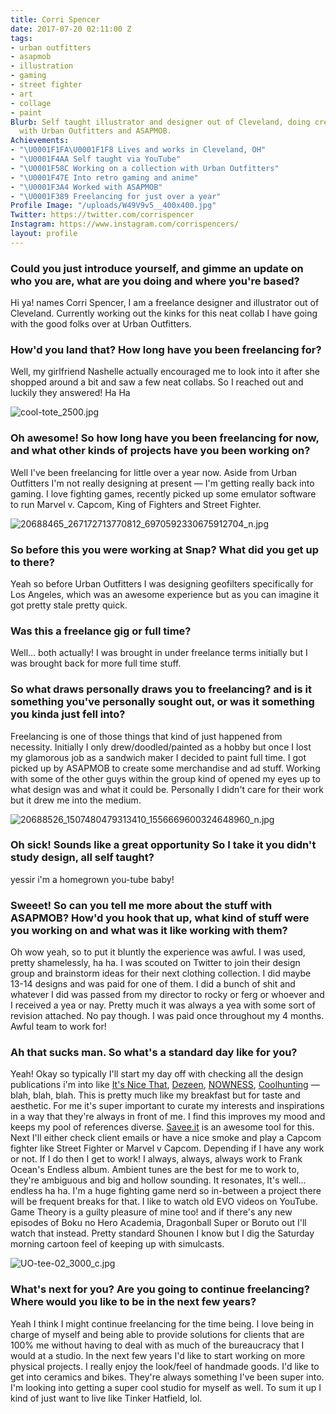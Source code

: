 ```yaml
---
title: Corri Spencer
date: 2017-07-20 02:11:00 Z
tags:
- urban outfitters
- asapmob
- illustration
- gaming
- street fighter
- art
- collage
- paint
Blurb: Self taught illustrator and designer out of Cleveland, doing creative things
  with Urban Outfitters and ASAPMOB.
Achievements:
- "\U0001F1FA\U0001F1F8 Lives and works in Cleveland, OH"
- "\U0001F4AA Self taught via YouTube"
- "\U0001F58C Working on a collection with Urban Outfitters"
- "\U0001F47E Into retro gaming and anime"
- "\U0001F3A4 Worked with ASAPMOB"
- "\U0001F389 Freelancing for just over a year"
Profile Image: "/uploads/W49V9v5__400x400.jpg"
Twitter: https://twitter.com/corrispencer
Instagram: https://www.instagram.com/corrispencers/
layout: profile
---
```


### Could you just introduce yourself, and gimme an update on who you are, what are you doing and where you're based?

Hi ya! names Corri Spencer, I am a freelance designer and illustrator out of Cleveland. Currently working out the kinks for this neat collab I have going with the good folks over at Urban Outfitters.

### How'd you land that? How long have you been freelancing for?

Well, my girlfriend Nashelle actually encouraged me to look into it after she shopped around a bit and saw a few neat collabs. So I reached out and luckily they answered! Ha Ha

![cool-tote_2500.jpg](/uploads/cool-tote_2500.jpg)

### Oh awesome! So how long have you been freelancing for now, and what other kinds of projects have you been working on?

Well I've been freelancing for little over a year now. Aside from Urban Outfitters I'm not really designing at present — I'm getting really back into gaming. I love fighting games, recently picked up some emulator software to run Marvel v. Capcom, King of Fighters and Street Fighter.

![20688465_267172713770812_6970592330675912704_n.jpg](/uploads/20688465_267172713770812_6970592330675912704_n.jpg)

### So before this you were working at Snap? What did you get up to there?

Yeah so before Urban Outfitters I was designing geofilters specifically for Los Angeles, which was an awesome experience but as you can imagine it got pretty stale pretty quick.

### Was this a freelance gig or full time?

Well… both actually! I was brought in under freelance terms initially but I was brought back for more full time stuff.

### So what draws personally draws you to freelancing? and is it something you've personally sought out, or was it something you kinda just fell into?

Freelancing is one of those things that kind of just happened from necessity. Initially I only drew/doodled/painted as a hobby but once I lost my glamorous job as a sandwich maker I decided to paint full time. I got picked up by ASAPMOB to create some merchandise and ad stuff. Working with some of the other guys within the group kind of opened my eyes up to what design was and what it could be. Personally I didn't care for their work but it drew me into the medium.

![20688526_1507480479313410_1556669600324648960_n.jpg](/uploads/20688526_1507480479313410_1556669600324648960_n.jpg)

### Oh sick! Sounds like a great opportunity So I take it you didn't study design, all self taught?

yessir i'm a homegrown you-tube baby!

### Sweeet! So can you tell me more about the stuff with ASAPMOB? How'd you hook that up, what kind of stuff were you working on and what was it like working with them?

Oh wow yeah, so to put it bluntly the experience was awful. I was used, pretty shamelessly, ha ha. I was scouted on Twitter to join their design group and brainstorm ideas for their next clothing collection. I did maybe 13-14 designs and was paid for one of them. I did a bunch of shit and whatever I did was passed from my director to rocky or ferg or whoever and I received a yea or nay. Pretty much it was always a yea with some sort of revision attached. No pay though. I was paid once throughout my 4 months. Awful team to work for!

### Ah that sucks man. So what's a standard day like for you?

Yeah! Okay so typically I'll start my day off with checking all the design publications i'm into like [It's Nice That](http://www.itsnicethat.com/), [Dezeen](https://www.dezeen.com/), [NOWNESS](https://www.nowness.com/), [Coolhunting](http://www.coolhunting.com/) — blah, blah, blah. This is pretty much like my breakfast but for taste and aesthetic. For me it's super important to curate my interests and inspirations in a way that they're always in front of me. I find this improves my mood and keeps my pool of references diverse. [Savee.it](http://savee.it) is an awesome tool for this. Next I'll either check client emails or have a nice smoke and play a Capcom fighter like Street Fighter or Marvel v Capcom. Depending if I have any work or not. If I do then I get to work! I always, always, always work to Frank Ocean's Endless album. Ambient tunes are the best for me to work to, they're ambiguous and big and hollow sounding. It resonates, It's well… endless ha ha. I'm a huge fighting game nerd so in-between a project there will be frequent breaks for that. I like to watch old EVO videos on YouTube. Game Theory is a guilty pleasure of mine too! and if there's any new episodes of Boku no Hero Academia, Dragonball Super or Boruto out I'll watch that instead. Pretty standard Shounen I know but I dig the Saturday morning cartoon feel of keeping up with simulcasts.

![UO-tee-02_3000_c.jpg](/uploads/UO-tee-02_3000_c.jpg)

### What's next for you? Are you going to continue freelancing? Where would you like to be in the next few years?

Yeah I think I might continue freelancing for the time being. I love being in charge of myself and being able to provide solutions for clients that are 100% me without having to deal with as much of the bureaucracy that I would at a studio. In the next few years I'd like to start working on more physical projects. I really enjoy the look/feel of handmade goods. I'd like to get into ceramics and bikes. They're always something I've been super into. I'm looking into getting a super cool studio for myself as well. To sum it up I kind of just want to live like Tinker Hatfield, lol.